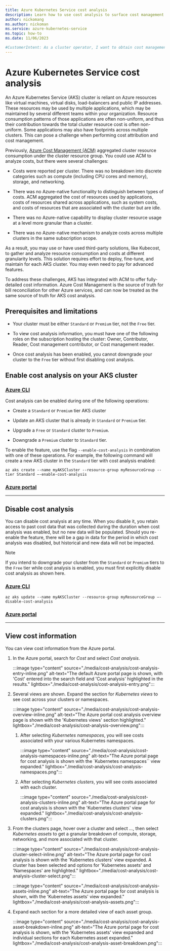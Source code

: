 ```yaml
---
title: Azure Kubernetes Service cost analysis
description: Learn how to use cost analysis to surface cost management information in your Azure Kubernetes Service (AKS) cluster
author: nickomang
ms.author: nickoman
ms.service: azure-kubernetes-service
ms.topic: how-to
ms.date: 11/06/2023

#CustomerIntent: As a cluster operator, I want to obtain cost management information, perform cost attribution, and improve my cluster footprint
---
```


# Azure Kubernetes Service cost analysis

<!-- This section could change a lot, I think it makes sense to align what we have here with an abbreviated version of the docs on the ACM side -->

An Azure Kubernetes Service (AKS) cluster is reliant on Azure resources like virtual machines, virtual disks, load-balancers and public IP addresses. These resources may be used by multiple applications, which may be maintained by several different teams within your organization. Resource consumption patterns of those applications are often non-uniform, and thus their contribution towards the total cluster resource cost is often non-uniform. Some applications may also have footprints across multiple clusters. This can pose a challenge when performing cost attribution and cost management.

Previously, [Azure Cost Management (ACM)](../cost-management-billing/cost-management-billing-overview.md) aggregated cluster resource consumption under the cluster resource group. You could use ACM to analyze costs, but there were several challenges:

* Costs were reported per cluster. There was no breakdown into discrete categories such as compute (including CPU cores and memory), storage, and networking.

* There was no Azure-native functionality to distinguish between types of costs. ACM aggregated the cost of resources used by applications, costs of resources shared across applications, such as system costs, and costs of resources that are associated with the cluster but are idle.

* There was no Azure-native capability to display cluster resource usage at a level more granular than a cluster.

* There was no Azure-native mechanism to analyze costs across multiple clusters in the same subscription scope.

As a result, you may use or have used third-party solutions, like Kubecost, to gather and analyze resource consumption and costs at different granularity levels. This solution requires effort to deploy, fine-tune, and maintain for each AKS cluster. You may even need to pay for advanced features.

To address these challenges, AKS has integrated with ACM to offer fully-detailed cost information. Azure Cost Management is the source of truth for bill reconciliation for other Azure services, and can now be treated as the same source of truth for AKS cost analysis.

## Prerequisites and limitations

<!-- Any other prereqs/limitations we should add? -->

* Your cluster must be either `Standard` or `Premium` tier, not the `Free` tier.

* To view cost analysis information, you must have one of the following roles on the subscription hosting the cluster: Owner, Contributor, Reader, Cost management contributor, or Cost management reader.

* Once cost analysis has been enabled, you cannot downgrade your cluster to the `Free` tier without first disabling cost analysis.

## Enable cost analysis on your AKS cluster

### [Azure CLI](#tab/azure-cli)

Cost analysis can be enabled during one of the following operations:

* Create a `Standard` or `Premium` tier AKS cluster

* Update an AKS cluster that is already in `Standard` or `Premium` tier.

* Upgrade a `Free` or `Standard` cluster to `Premium`.

* Downgrade a `Premium` cluster to `Standard` tier.

To enable the feature, use the flag `--enable-cost-analysis` in combination with one of these operations. For example, the following command will create a new AKS cluster in the `Standard` tier with cost analysis enabled:

```azurecli-interactive
az aks create --name myAKSCluster --resource-group myResourceGroup --tier Standard –-enable-cost-analysis
```

### [Azure portal](#tab/portal)

<!-- I need usable screens (sufficient size, actual portal design assets, finalized UX) for enabling/disabling cost analysis using portal -->

---

## Disable cost analysis

You can disable cost analysis at any time. When you disable it, you retain access to past cost data that was collected during the duration when cost analysis was enabled, but no new data will be populated. Should you re-enable the feature, there will be a gap in data for the period in which cost analysis was disabled, but historical and new data will not be impacted.

> [!NOTE]
> If you intend to downgrade your cluster from the `Standard` or `Premium` tiers to the `Free` tier while cost analysis is enabled, you must first explicitly disable cost analysis as shown here.

### [Azure CLI](#tab/azure-cli)

```azurecli-interactive
az aks update --name myAKSCluster --resource-group myResourceGroup –-disable-cost-analysis
```

### [Azure portal](#tab/portal)

<!-- I need usable screens (sufficient size, actual portal design assets, finalized UX) for enabling/disabling cost analysis using portal -->

---

## View cost information

You can view cost information from the Azure portal.

1. In the Azure portal, search for *Cost* and select *Cost analysis*.

    :::image type="content" source="./media/cost-analysis/cost-analysis-entry-inline.png" alt-text="The default Azure portal page is shown, with 'Cost' entered into the search field and 'Cost analysis' highlighted in the results." lightbox="./media/cost-analysis/cost-analysis-entry.png":::

1. Several views are shown. Expand the section for *Kubernetes views* to see cost across your clusters or namespaces.

    :::image type="content" source="./media/cost-analysis/cost-analysis-overview-inline.png" alt-text="The Azure portal cost analysis overview page is shown with the 'Kubernetes views' section highlighted." lightbox="./media/cost-analysis/cost-analysis-overview.png":::

    1. After selecting *Kubernetes namespaces*, you will see costs associated with your various Kubernetes namespaces.

        :::image type="content" source="./media/cost-analysis/cost-analysis-namespaces-inline.png" alt-text="The Azure portal page for cost analysis is shown with the `Kubernetes namespaces`` view expanded." lightbox="./media/cost-analysis/cost-analysis-namespaces.png":::

    1. After selecting *Kubernetes clusters*, you will see costs associated with each cluster.

        :::image type="content" source="./media/cost-analysis/cost-analysis-clusters-inline.png" alt-text="The Azure portal page for cost analysis is shown with the 'Kubernetes clusters' view expanded." lightbox="./media/cost-analysis/cost-analysis-clusters.png":::

1. From the clusters page, hover over a cluster and select *...*, then select *Kubernetes assets* to get a granular breakdown of compute, storage, networking, and more associated with that cluster.

    :::image type="content" source="./media/cost-analysis/cost-analysis-cluster-select-inline.png" alt-text="The Azure portal page for cost analysis is shown with the 'Kubernetes clusters' view expanded. A cluster has been selected and options for 'Kubernetes assets' and 'Namespaces' are highlighted." lightbox="./media/cost-analysis/cost-analysis-cluster-select.png":::

    :::image type="content" source="./media/cost-analysis/cost-analysis-assets-inline.png" alt-text="The Azure portal page for cost analysis is shown, with the 'Kubernetes assets' view expanded." lightbox="./media/cost-analysis/cost-analysis-assets.png":::

1. Expand each section for a more detailed view of each asset group.

    :::image type="content" source="./media/cost-analysis/cost-analysis-asset-breakdown-inline.png" alt-text="The Azure portal page for cost analysis is shown, with the 'Kubernetes assets' view expanded and individual sections for each Kubernetes asset expanded." lightbox="./media/cost-analysis/cost-analysis-asset-breakdown.png":::
